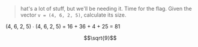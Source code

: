 > hat's a lot of stuff, but we'll be needing it. Time for the flag. Given the vector `v = (4, 6, 2, 5)`, calculate its size.
> 

(4, 6, 2, 5)  ∙ (4, 6, 2, 5) = 16 + 36 + 4 + 25 = 81

$$\sqrt{9}$$